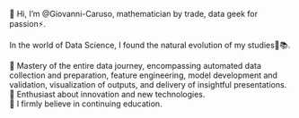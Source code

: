 👋 Hi, I’m @Giovanni-Caruso, mathematician by trade, data geek for passion⚡. 

In the world of Data Science, I found the natural evolution of my studies🧬📚.

📌 Mastery of the entire data journey, encompassing automated data collection and preparation, feature engineering, model development and validation, visualization of outputs, and delivery of insightful presentations.  
📌 Enthusiast about innovation and new technologies.  
📌 I firmly believe in continuing education.


<!---
Giovanni-Caruso/Giovanni-Caruso is a ✨ special ✨ repository because its `README.md` (this file) appears on your GitHub profile.
You can click the Preview link to take a look at your changes.
--->
